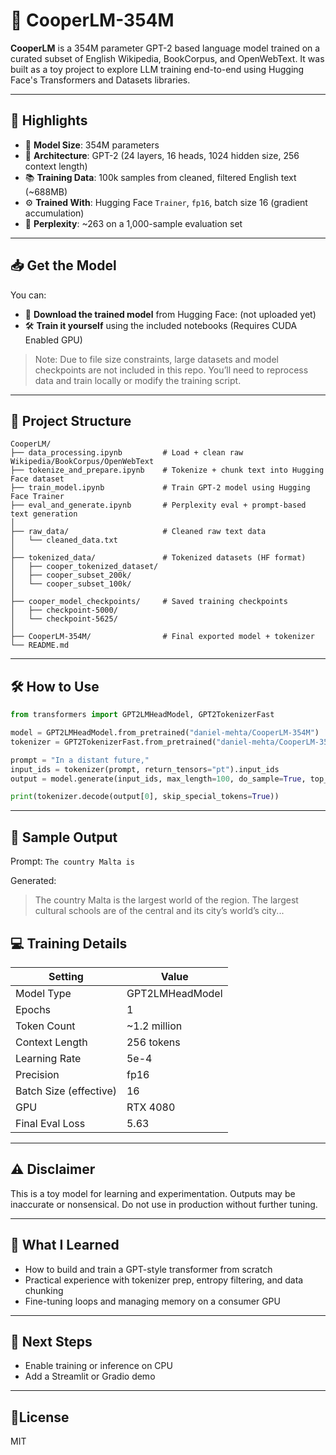 # 🧠 CooperLM-354M

**CooperLM** is a 354M parameter GPT-2 based language model trained on a curated subset of English Wikipedia, BookCorpus, and OpenWebText. It was built as a toy project to explore LLM training end-to-end using Hugging Face's Transformers and Datasets libraries.

---

## 📌 Highlights

- 🔢 **Model Size**: 354M parameters
- 🧱 **Architecture**: GPT-2 (24 layers, 16 heads, 1024 hidden size, 256 context length)
- 📚 **Training Data**: 100k samples from cleaned, filtered English text (~688MB)
- ⚙️ **Trained With**: Hugging Face `Trainer`, `fp16`, batch size 16 (gradient accumulation)
- 🧪 **Perplexity**: ~263 on a 1,000-sample evaluation set

---

## 📥 Get the Model

You can:
- 🔗 **Download the trained model** from Hugging Face:
  (not uploaded yet)
- 🛠️ **Train it yourself** using the included notebooks (Requires CUDA Enabled GPU)

> Note: Due to file size constraints, large datasets and model checkpoints are not included in this repo. You’ll need to reprocess data and train locally or modify the training script.

---

## 📂 Project Structure

```
CooperLM/
├── data_processing.ipynb         # Load + clean raw Wikipedia/BookCorpus/OpenWebText
├── tokenize_and_prepare.ipynb    # Tokenize + chunk text into Hugging Face dataset
├── train_model.ipynb             # Train GPT-2 model using Hugging Face Trainer
├── eval_and_generate.ipynb       # Perplexity eval + prompt-based text generation
│
├── raw_data/                     # Cleaned raw text data
│   └── cleaned_data.txt
│
├── tokenized_data/               # Tokenized datasets (HF format)
│   ├── cooper_tokenized_dataset/
│   ├── cooper_subset_200k/
│   └── cooper_subset_100k/
│
├── cooper_model_checkpoints/     # Saved training checkpoints
│   ├── checkpoint-5000/
│   └── checkpoint-5625/
│
├── CooperLM-354M/                # Final exported model + tokenizer
└── README.md
```

---

## 🛠️ How to Use

```python
from transformers import GPT2LMHeadModel, GPT2TokenizerFast

model = GPT2LMHeadModel.from_pretrained("daniel-mehta/CooperLM-354M")
tokenizer = GPT2TokenizerFast.from_pretrained("daniel-mehta/CooperLM-354M")

prompt = "In a distant future,"
input_ids = tokenizer(prompt, return_tensors="pt").input_ids
output = model.generate(input_ids, max_length=100, do_sample=True, top_p=0.95, temperature=0.9)

print(tokenizer.decode(output[0], skip_special_tokens=True))
```

---

## 🧪 Sample Output
Prompt: `The country Malta is`

Generated:
> The country Malta is the largest world of the region. The largest cultural schools are of the central and its city’s world’s city...

## 💻 Training Details
| Setting                | Value           |
| ---------------------- | --------------- |
| Model Type             | GPT2LMHeadModel |
| Epochs                 | 1               |
| Token Count            | \~1.2 million   |
| Context Length         | 256 tokens      |
| Learning Rate          | 5e-4            |
| Precision              | fp16            |
| Batch Size (effective) | 16              |
| GPU                    | RTX 4080        |
| Final Eval Loss        | 5.63            |

---

## ⚠️ Disclaimer
This is a toy model for learning and experimentation. Outputs may be inaccurate or nonsensical. Do not use in production without further tuning.

---

## 🚀 What I Learned

- How to build and train a GPT-style transformer from scratch
- Practical experience with tokenizer prep, entropy filtering, and data chunking
- Fine-tuning loops and managing memory on a consumer GPU

---
## 🔭 Next Steps

- Enable training or inference on CPU
- Add a Streamlit or Gradio demo

---

## 📝License
MIT
